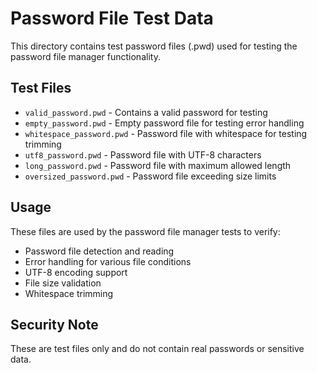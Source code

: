 # Password File Test Data

This directory contains test password files (.pwd) used for testing the password file manager functionality.

## Test Files

- `valid_password.pwd` - Contains a valid password for testing
- `empty_password.pwd` - Empty password file for testing error handling
- `whitespace_password.pwd` - Password file with whitespace for testing trimming
- `utf8_password.pwd` - Password file with UTF-8 characters
- `long_password.pwd` - Password file with maximum allowed length
- `oversized_password.pwd` - Password file exceeding size limits

## Usage

These files are used by the password file manager tests to verify:
- Password file detection and reading
- Error handling for various file conditions
- UTF-8 encoding support
- File size validation
- Whitespace trimming

## Security Note

These are test files only and do not contain real passwords or sensitive data.